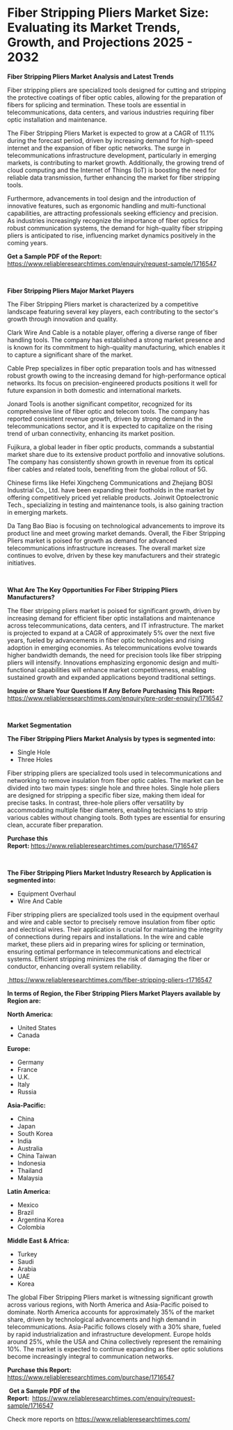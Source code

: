 <p><h1>Fiber Stripping Pliers Market Size: Evaluating its Market Trends, Growth, and Projections 2025 - 2032</h1></p><p><strong>Fiber Stripping Pliers Market Analysis and Latest Trends</strong></p>
<p><p>Fiber stripping pliers are specialized tools designed for cutting and stripping the protective coatings of fiber optic cables, allowing for the preparation of fibers for splicing and termination. These tools are essential in telecommunications, data centers, and various industries requiring fiber optic installation and maintenance.</p><p>The Fiber Stripping Pliers Market is expected to grow at a CAGR of 11.1% during the forecast period, driven by increasing demand for high-speed internet and the expansion of fiber optic networks. The surge in telecommunications infrastructure development, particularly in emerging markets, is contributing to market growth. Additionally, the growing trend of cloud computing and the Internet of Things (IoT) is boosting the need for reliable data transmission, further enhancing the market for fiber stripping tools.</p><p>Furthermore, advancements in tool design and the introduction of innovative features, such as ergonomic handling and multi-functional capabilities, are attracting professionals seeking efficiency and precision. As industries increasingly recognize the importance of fiber optics for robust communication systems, the demand for high-quality fiber stripping pliers is anticipated to rise, influencing market dynamics positively in the coming years.</p></p>
<p><strong>Get a Sample PDF of the Report:&nbsp;</strong> <a href="https://www.reliableresearchtimes.com/enquiry/request-sample/1716547?utm_campaign=2007&utm_medium=2&utm_source=Github&utm_content=ia&utm_term=12012025&utm_id=fiber-stripping-pliers">https://www.reliableresearchtimes.com/enquiry/request-sample/1716547</a></p>
<p>&nbsp;</p>
<p><strong>Fiber Stripping Pliers Major Market Players</strong></p>
<p><p>The Fiber Stripping Pliers market is characterized by a competitive landscape featuring several key players, each contributing to the sector's growth through innovation and quality.</p><p>Clark Wire And Cable is a notable player, offering a diverse range of fiber handling tools. The company has established a strong market presence and is known for its commitment to high-quality manufacturing, which enables it to capture a significant share of the market.</p><p>Cable Prep specializes in fiber optic preparation tools and has witnessed robust growth owing to the increasing demand for high-performance optical networks. Its focus on precision-engineered products positions it well for future expansion in both domestic and international markets.</p><p>Jonard Tools is another significant competitor, recognized for its comprehensive line of fiber optic and telecom tools. The company has reported consistent revenue growth, driven by strong demand in the telecommunications sector, and it is expected to capitalize on the rising trend of urban connectivity, enhancing its market position.</p><p>Fujikura, a global leader in fiber optic products, commands a substantial market share due to its extensive product portfolio and innovative solutions. The company has consistently shown growth in revenue from its optical fiber cables and related tools, benefiting from the global rollout of 5G.</p><p>Chinese firms like Hefei Xingcheng Communications and Zhejiang BOSI Industrial Co., Ltd. have been expanding their footholds in the market by offering competitively priced yet reliable products. Joinwit Optoelectronic Tech., specializing in testing and maintenance tools, is also gaining traction in emerging markets.</p><p>Da Tang Bao Biao is focusing on technological advancements to improve its product line and meet growing market demands. Overall, the Fiber Stripping Pliers market is poised for growth as demand for advanced telecommunications infrastructure increases. The overall market size continues to evolve, driven by these key manufacturers and their strategic initiatives.</p></p>
<p>&nbsp;</p>
<p><strong>What Are The Key Opportunities For Fiber Stripping Pliers Manufacturers?</strong></p>
<p><p>The fiber stripping pliers market is poised for significant growth, driven by increasing demand for efficient fiber optic installations and maintenance across telecommunications, data centers, and IT infrastructure. The market is projected to expand at a CAGR of approximately 5% over the next five years, fueled by advancements in fiber optic technologies and rising adoption in emerging economies. As telecommunications evolve towards higher bandwidth demands, the need for precision tools like fiber stripping pliers will intensify. Innovations emphasizing ergonomic design and multi-functional capabilities will enhance market competitiveness, enabling sustained growth and expanded applications beyond traditional settings.</p></p>
<p><strong>Inquire or Share Your Questions If Any Before Purchasing This Report:</strong> <a href="https://www.reliableresearchtimes.com/enquiry/pre-order-enquiry/1716547?utm_campaign=2007&utm_medium=2&utm_source=Github&utm_content=ia&utm_term=12012025&utm_id=fiber-stripping-pliers">https://www.reliableresearchtimes.com/enquiry/pre-order-enquiry/1716547</a></p>
<p>&nbsp;</p>
<p><strong>Market Segmentation</strong></p>
<p><strong>The Fiber Stripping Pliers Market Analysis by types is segmented into:</strong></p>
<p><ul><li>Single Hole</li><li>Three Holes</li></ul></p>
<p><p>Fiber stripping pliers are specialized tools used in telecommunications and networking to remove insulation from fiber optic cables. The market can be divided into two main types: single hole and three holes. Single hole pliers are designed for stripping a specific fiber size, making them ideal for precise tasks. In contrast, three-hole pliers offer versatility by accommodating multiple fiber diameters, enabling technicians to strip various cables without changing tools. Both types are essential for ensuring clean, accurate fiber preparation.</p></p>
<p><strong>Purchase this Report:&nbsp;</strong><a href="https://www.reliableresearchtimes.com/purchase/1716547?utm_campaign=2007&utm_medium=2&utm_source=Github&utm_content=ia&utm_term=12012025&utm_id=fiber-stripping-pliers">https://www.reliableresearchtimes.com/purchase/1716547</a></p>
<p>&nbsp;</p>
<p><strong>The Fiber Stripping Pliers Market Industry Research by Application is segmented into:</strong></p>
<p><ul><li>Equipment Overhaul</li><li>Wire And Cable</li></ul></p>
<p><p>Fiber stripping pliers are specialized tools used in the equipment overhaul and wire and cable sector to precisely remove insulation from fiber optic and electrical wires. Their application is crucial for maintaining the integrity of connections during repairs and installations. In the wire and cable market, these pliers aid in preparing wires for splicing or termination, ensuring optimal performance in telecommunications and electrical systems. Efficient stripping minimizes the risk of damaging the fiber or conductor, enhancing overall system reliability.</p></p>
<p><a href="https://www.reliableresearchtimes.com/fiber-stripping-pliers-r1716547?utm_campaign=2007&utm_medium=2&utm_source=Github&utm_content=ia&utm_term=12012025&utm_id=fiber-stripping-pliers">&nbsp;https://www.reliableresearchtimes.com/fiber-stripping-pliers-r1716547</a></p>
<p><strong>In terms of Region, the Fiber Stripping Pliers Market Players available by Region are:</strong></p>
<p>
    <p> <strong> North America: </strong>
        <ul>
            <li>United States</li>
            <li>Canada</li>
        </ul>
        </p> 
    <p> <strong> Europe: </strong>
        <ul>
            <li>Germany</li>
            <li>France</li>
            <li>U.K.</li>
            <li>Italy</li>
            <li>Russia</li>
        </ul>
        </p> 
    <p> <strong> Asia-Pacific: </strong>
        <ul>
            <li>China</li>
            <li>Japan</li>
            <li>South Korea</li>
            <li>India</li>
            <li>Australia</li>
            <li>China Taiwan</li>
            <li>Indonesia</li>
            <li>Thailand</li>
            <li>Malaysia</li>
        </ul>
        </p> 
    <p> <strong> Latin America: </strong>
        <ul>
            <li>Mexico</li>
            <li>Brazil</li>
            <li>Argentina Korea</li>
            <li>Colombia</li>
        </ul>
        </p> 
    <p> <strong> Middle East & Africa: </strong>
        <ul>
            <li>Turkey</li>
            <li>Saudi</li>
            <li>Arabia</li>
            <li>UAE</li>
            <li>Korea</li>
        </ul>
    </p>
    </p>
<p><p>The global Fiber Stripping Pliers market is witnessing significant growth across various regions, with North America and Asia-Pacific poised to dominate. North America accounts for approximately 35% of the market share, driven by technological advancements and high demand in telecommunications. Asia-Pacific follows closely with a 30% share, fueled by rapid industrialization and infrastructure development. Europe holds around 25%, while the USA and China collectively represent the remaining 10%. The market is expected to continue expanding as fiber optic solutions become increasingly integral to communication networks.</p></p>
<p><strong>Purchase this Report: </strong><a href="https://www.reliableresearchtimes.com/purchase/1716547?utm_campaign=2007&utm_medium=2&utm_source=Github&utm_content=ia&utm_term=12012025&utm_id=fiber-stripping-pliers">https://www.reliableresearchtimes.com/purchase/1716547</a></p>
<p>&nbsp;<strong>Get a Sample PDF of the Report:&nbsp;&nbsp;</strong><a href="https://www.reliableresearchtimes.com/enquiry/request-sample/1716547?utm_campaign=2007&utm_medium=2&utm_source=Github&utm_content=ia&utm_term=12012025&utm_id=fiber-stripping-pliers">https://www.reliableresearchtimes.com/enquiry/request-sample/1716547</a></p>
<p><strong></strong></p>
<p>Check more reports on <a href="https://www.reliableresearchtimes.com/?utm_campaign=2007&utm_medium=2&utm_source=Github&utm_content=ia&utm_term=12012025&utm_id=fiber-stripping-pliers">https://www.reliableresearchtimes.com/</a></p>